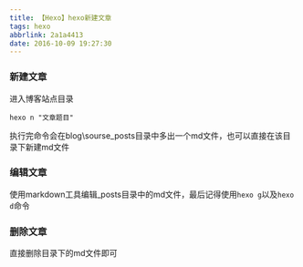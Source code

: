 ```yaml
---
title: 【Hexo】hexo新建文章
tags: hexo
abbrlink: 2a1a4413
date: 2016-10-09 19:27:30
---
```

### 新建文章 ###
进入博客站点目录
```
hexo n "文章题目"
```
执行完命令会在blog\sourse\_posts目录中多出一个md文件，也可以直接在该目录下新建md文件

### 编辑文章 ###
使用markdown工具编辑_posts目录中的md文件，最后记得使用`hexo g`以及`hexo d`命令

### 删除文章 ###
直接删除目录下的md文件即可